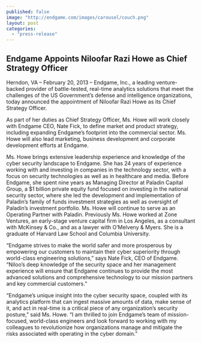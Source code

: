 ```yaml
---
published: false
image: "http://endgame.com/images/carousel/couch.png"
layout: post
categories: 
  - "press-release"
---
```


## Endgame Appoints Niloofar Razi Howe as Chief Strategy Officer

Herndon, VA – February 20, 2013 – Endgame, Inc., a leading venture-backed 
provider of battle-tested, real-time analytics solutions that meet the challenges of 
the US Government’s defense and intelligence organizations, today announced 
the appointment of Niloofar Razi Howe as its Chief Strategy Officer.

As part of her duties as Chief Strategy Officer, Ms. Howe will work closely with 
Endgame CEO, Nate Fick, to define market and product strategy, including 
expanding Endgame’s footprint into the commercial sector. Ms. Howe will also 
lead marketing, business development and corporate development efforts at 
Endgame.

Ms. Howe brings extensive leadership experience and knowledge of the cyber 
security landscape to Endgame. She has 24 years of experience working with 
and investing in companies in the technology sector, with a focus on security 
technologies as well as in healthcare and media. Before Endgame, she spent 
nine years as Managing Director at Paladin Capital Group, a $1 billion private 
equity fund focused on investing in the national security sector, where she led the 
development and implementation of Paladin’s family of funds investment 
strategies as well as oversight of Paladin’s investment portfolio. Ms. Howe will 
continue to serve as an Operating Partner with Paladin. Previously Ms. Howe
worked at Zone Ventures, an early-stage venture capital firm in Los Angeles, as 
a consultant with McKinsey & Co., and as a lawyer with O’Melveny & Myers. She 
is a graduate of Harvard Law School and Columbia University.

“Endgame strives to make the world safer and more prosperous by empowering 
our customers to maintain their cyber superiority through world-class engineering 
solutions,” says Nate Fick, CEO of Endgame. “Niloo’s deep knowledge of the 
security space and her management experience will ensure that Endgame 
continues to provide the most advanced solutions and comprehensive 
technology to our mission partners and key commercial customers.”

“Endgame’s unique insight into the cyber security space, coupled with its 
analytics platform that can ingest massive amounts of data, make sense of it, 
and act in real-time is a critical piece of any organization’s security posture,” said Ms. Howe. “I am thrilled to join Endgame’s team of mission-focused, world-class 
engineers and look forward to working with my colleagues to revolutionize how 
organizations manage and mitigate the risks associated with operating in the 
cyber domain.”